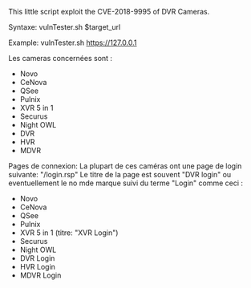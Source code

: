 This little script exploit the CVE-2018-9995 of DVR Cameras.

Syntaxe:
vulnTester.sh $target_url

Example:
vulnTester.sh https://127.0.0.1

Les cameras concernées sont :
 - Novo
 - CeNova
 - QSee
 - Pulnix
 - XVR 5 in 1
 - Securus
 - Night OWL
 - DVR
 - HVR
 - MDVR

Pages de connexion:
La plupart de ces caméras ont une page de login suivante: "/login.rsp"
Le titre de la page est souvent "DVR login" ou eventuellement le no mde marque suivi du terme "Login" comme ceci :
 - Novo
 - CeNova
 - QSee
 - Pulnix
 - XVR 5 in 1 (titre: "XVR Login")
 - Securus
 - Night OWL
 - DVR Login
 - HVR Login
 - MDVR Login
